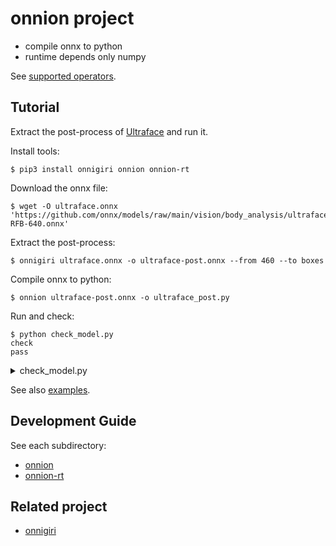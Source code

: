 # onnion project

- compile onnx to python
- runtime depends only numpy

See [supported operators](https://github.com/Idein/onnion/tree/master/runtime#supported-operators).

## Tutorial
Extract the post-process of [Ultraface](https://github.com/onnx/models/tree/main/vision/body_analysis/ultraface) and run it.

Install tools:

```
$ pip3 install onnigiri onnion onnion-rt
```

Download the onnx file:

```
$ wget -O ultraface.onnx 'https://github.com/onnx/models/raw/main/vision/body_analysis/ultraface/models/version-RFB-640.onnx'
```

Extract the post-process:

```
$ onnigiri ultraface.onnx -o ultraface-post.onnx --from 460 --to boxes
```

Compile onnx to python:

```
$ onnion ultraface-post.onnx -o ultraface_post.py
```

Run and check:

```
$ python check_model.py
check
pass
```

<details>
<summary>check_model.py</summary>

```py
import onnxruntime
import numpy as np

from ultraface_post import init_graph

if __name__ == "__main__":
    x = np.random.randn(1,17640, 4).astype(np.float32)
    sess = onnxruntime.InferenceSession('ultraface-post.onnx')
    expeced = sess.run(['boxes'], {'460': x})

    graph = init_graph()
    y = graph.run(x)

    for a,b in zip(expeced, y):
        print("check")
        assert np.all(abs(a-b) < 1e-4)

    print("pass")
```
</details>

See also [examples](./examples).

## Development Guide
See each subdirectory:

- [onnion](https://github.com/Idein/onnion/tree/master/compiler#development-guide)
- [onnion-rt](https://github.com/Idein/onnion/tree/master/runtime#development-guide)

## Related project

- [onnigiri](https://github.com/Idein/onnigiri)
